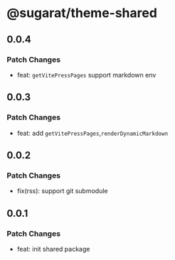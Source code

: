 # @sugarat/theme-shared

## 0.0.4

### Patch Changes

- feat: `getVitePressPages` support markdown env

## 0.0.3

### Patch Changes

- feat: add `getVitePressPages`,`renderDynamicMarkdown`

## 0.0.2

### Patch Changes

- fix(rss): support git submodule

## 0.0.1

### Patch Changes

- feat: init shared package
